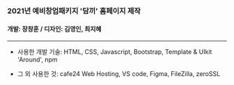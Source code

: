 <h3> 2021년 예비창업패키지 '담끼' 홈페이지 제작 </h3>

<h4> 개발: 장창훈 / 디자인: 김영인, 최지혜 </h4>

---

- 사용한 개발 기술: HTML, CSS, Javascript, Bootstrap, Template & UIkit 'Around', npm

- 그 외 사용한 것: cafe24 Web Hosting, VS code, Figma, FileZilla, zeroSSL
